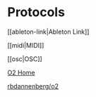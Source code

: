 # Protocols

[[ableton-link|Ableton Link]]

[[midi|MIDI]]

[[osc|OSC]]

[O2 Home](https://rbdannenberg.github.io/o2/)

[rbdannenberg/o2](https://github.com/rbdannenberg/o2)
